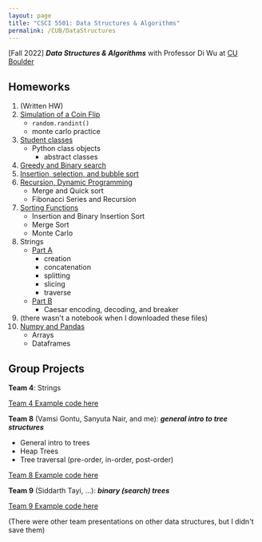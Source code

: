 ```yaml
---
layout: page
title: "CSCI 5501: Data Structures & Algorithms"
permalink: /CUB/DataStructures
---
```


[Fall 2022] ***Data Structures & Algorithms*** with Professor Di Wu at [CU Boulder](../../CUB.md)

## Homeworks

1. (Written HW)
2. [Simulation of a Coin Flip](HW/JasmineKobayashiA02a.html)
    - `random.randint()`
    - monte carlo practice
3. [Student classes](HW/JasmineKobayashiA03b.html)
    - Python class objects
        - abstract classes
4. [Greedy and Binary search](HW/JasmineKobayashiA04.html)
5. [Insertion, selection, and bubble sort](HW/JasmineKobayashiA05a.html)
6. [Recursion, Dynamic Programming](HW/JasmineKobayashiA06.html)
    - Merge and Quick sort
    - Fibonacci Series and Recursion
7. [Sorting Functions](HW/JasmineKobayashiA07.html)
    - Insertion and Binary Insertion Sort
    - Merge Sort
    - Monte Carlo
8. Strings
    - [Part A](HW/JasmineKobayashiA08a.html)
        - creation
        - concatenation
        - splitting
        - slicing
        - traverse
    - [Part B](HW/JasmineKobayashiA08b.html)
        - Caesar encoding, decoding, and breaker
9. (there wasn't a notebook when I downloaded these files)
10. [Numpy and Pandas](HW/JasmineKobayashiA10.html)
    - Arrays
    - Dataframes

## Group Projects

**Team 4**: Strings

[Team 4 Example code here](team-projects-codes/Strings_python.ipynb)

**Team 8** (Vamsi Gontu, Sanyuta Nair, and me): ***general intro to tree structures***

- General intro to trees
- Heap Trees
- Tree traversal (pre-order, in-order, post-order)

[Team 8 Example code here](team-projects-codes/Team8_Trees.ipynb)

**Team 9** (Siddarth Tayi, ...): ***binary (search) trees***

[Team 9 Example code here](team-projects-codes/Team_9_Implmentation_of_Tree_and_Tree_algorithms.ipynb)


(There were other team presentations on other data structures, but I didn't save them)